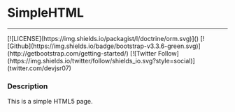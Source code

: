 <h1>SimpleHTML</h1>
<hr>
[![LICENSE](https://img.shields.io/packagist/l/doctrine/orm.svg)]()
[![Github](https://img.shields.io/badge/bootstrap-v3.3.6-green.svg)](http://getbootstrap.com/getting-started/)
[![Twitter Follow](https://img.shields.io/twitter/follow/shields_io.svg?style=social)](twitter.com/devjsr07)

<h3>Description</h3>
<p>This is a simple HTML5 page.</p>
